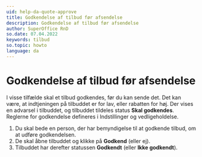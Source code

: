 ```yaml
---
uid: help-da-quote-approve
title: Godkendelse af tilbud før afsendelse
description: Godkendelse af tilbud før afsendelse
author: SuperOffice RnD
so.date: 07.04.2022
keywords: tilbud
so.topic: howto
language: da
---
```


# Godkendelse af tilbud før afsendelse

I visse tilfælde skal et tilbud godkendes, før du kan sende det. Det kan være, at indtjeningen på tilbuddet er for lav, eller rabatten for høj. Der vises en advarsel i tilbuddet, og tilbuddet tildeles status **Skal godkendes**. Reglerne for godkendelse defineres i Indstillinger og vedligeholdelse.

1. Du skal bede en person, der har bemyndigelse til at godkende tilbud, om at udføre godkendelsen.
2. De skal åbne tilbuddet og klikke på **Godkend** (eller ej).
3. Tilbuddet har derefter statussen **Godkendt** (eller **Ikke godkendt**).
